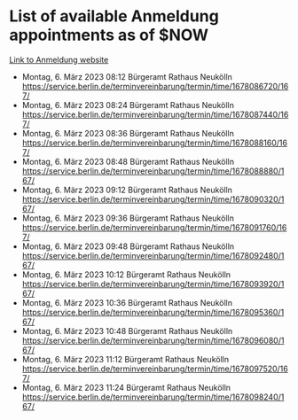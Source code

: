 # List of available Anmeldung appointments as of $NOW
[Link to Anmeldung website](https://service.berlin.de/terminvereinbarung/termin/tag.php?termin=1&anliegen[]=120686&dienstleisterlist=122210,122217,327316,122219,327312,122227,327314,122231,327346,122243,327348,122254,122252,329742,122260,329745,122262,329748,122271,327278,122273,327274,122277,327276,330436,122280,327294,122282,327290,122284,327292,122291,327270,122285,327266,122286,327264,122296,327268,150230,329760,122297,327286,122294,327284,122312,329763,122314,329775,122304,327330,122311,327334,122309,327332,317869,122281,327352,122279,329772,122283,122276,327324,122274,327326,122267,329766,122246,327318,122251,327320,122257,327322,122208,327298,122226,327300&herkunft=http%3A%2F%2Fservice.berlin.de%2Fdienstleistung%2F120686%2F)
- Montag, 6. März 2023 08:12 Bürgeramt Rathaus Neukölln https://service.berlin.de/terminvereinbarung/termin/time/1678086720/167/
- Montag, 6. März 2023 08:24 Bürgeramt Rathaus Neukölln https://service.berlin.de/terminvereinbarung/termin/time/1678087440/167/
- Montag, 6. März 2023 08:36 Bürgeramt Rathaus Neukölln https://service.berlin.de/terminvereinbarung/termin/time/1678088160/167/
- Montag, 6. März 2023 08:48 Bürgeramt Rathaus Neukölln https://service.berlin.de/terminvereinbarung/termin/time/1678088880/167/
- Montag, 6. März 2023 09:12 Bürgeramt Rathaus Neukölln https://service.berlin.de/terminvereinbarung/termin/time/1678090320/167/
- Montag, 6. März 2023 09:36 Bürgeramt Rathaus Neukölln https://service.berlin.de/terminvereinbarung/termin/time/1678091760/167/
- Montag, 6. März 2023 09:48 Bürgeramt Rathaus Neukölln https://service.berlin.de/terminvereinbarung/termin/time/1678092480/167/
- Montag, 6. März 2023 10:12 Bürgeramt Rathaus Neukölln https://service.berlin.de/terminvereinbarung/termin/time/1678093920/167/
- Montag, 6. März 2023 10:36 Bürgeramt Rathaus Neukölln https://service.berlin.de/terminvereinbarung/termin/time/1678095360/167/
- Montag, 6. März 2023 10:48 Bürgeramt Rathaus Neukölln https://service.berlin.de/terminvereinbarung/termin/time/1678096080/167/
- Montag, 6. März 2023 11:12 Bürgeramt Rathaus Neukölln https://service.berlin.de/terminvereinbarung/termin/time/1678097520/167/
- Montag, 6. März 2023 11:24 Bürgeramt Rathaus Neukölln https://service.berlin.de/terminvereinbarung/termin/time/1678098240/167/
